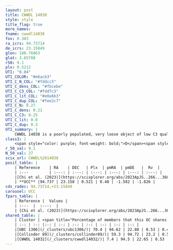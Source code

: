 ```yaml
---
layout: post
title: CWWDL 14038
style: style
title_flag: true
more_names: 
fname: cwwdl14038
fov: 0.303
ra_icrs: 94.73714
de_icrs: 23.15849
glon: 188.76863
glat: 3.65708
r50: 9.1
plx: 0.5212
UTI: "0.04"
UTI_COLOR: "#e6acb3"
UTI_C_N_COL: "#fddcc5"
UTI_C_dens_COL: "#fbcebe"
UTI_C_C3_COL: "#fdd7c3"
UTI_C_lit_COL: "#e0a6b3"
UTI_C_dup_COL: "#fee2c7"
UTI_C_N: 0.27
UTI_C_dens: 0.21
UTI_C_C3: 0.25
UTI_C_lit: 0.0
UTI_C_dup: 0.3
UTI_summary: |
    CWWDL 14038 is a poorly populated, very loose object of low C3 quality. It was recently reported in the literature.<br><br><span style="color: #99180f; font-weight: bold;">Warning: </span>This is possibly a duplicated object, which shares a significant percentage of members with at least one previously reported entry, and a very small percentage with at least one entry reported in the same catalogue.
class3: |
    <span style="color: purple; font-weight: bold;">D</span><span style="color: #FFC300; font-weight: bold;">B</span>
r_50_val: 9.1
N_50_val: 27
scix_url: CWWDL%2014038
posit_table: |
    | Reference    | RA    | DEC   | Plx  | pmRA  | pmDE   |  Rv  |
    | :---         | :---: | :---: | :---: | :---: | :---: | :---: |
    |[Chi et al. (2023)](https://scixplorer.org/abs/2023ApJS..266...36C) | 94.83 | 23.165 | 0.513 | 0.512 | -1.623 | -- |
    | **UCC** |94.737 | 23.158 | 0.521 | 0.48 | -1.582 | -1.826 | 
cds_radec: 94.73714,+23.15849
carousel: UCC
fpars_table: |
    | Reference |  Values |
    | :---  |  :---:  |
    | [Chi et al. (2023)](https://scixplorer.org/abs/2023ApJS..266...36C) | `logAge=6.11, Z=0.23` |
shared_table: |
    | Cluster | <span title="Percentage of members that this OC shares with the ones listed">%</span>   | RA   | DEC   | Plx   | pmRA  | pmDE  | Rv | UTI |
    | :-: | :-: |:-: | :-: | :-: | :-: | :-: | :-: | :-: |
    |[UBC 1306](/_clusters/ubc1306/)| 70.4 | 94.62 | 22.88 | 0.53 | 0.45 | -1.62 | -1.83 |0.21 |
    |[Collinder 89](/_clusters/collinder89/)| 59.3 | 94.72 | 23.2 | 0.52 | 0.45 | -1.54 | -1.83 |0.48 |
    |[CWWDL 14032](/_clusters/cwwdl14032/)| 7.4 | 94.5 | 22.65 | 0.53 | 0.42 | -1.66 | -32.33 |0.05 |
---
```

